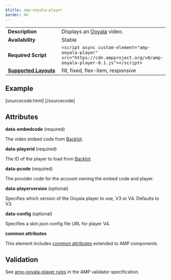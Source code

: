 ```yaml
---
$title: amp-ooyala-player
$order: 48
---
```


<!---
Copyright 2016 The AMP HTML Authors. All Rights Reserved.

Licensed under the Apache License, Version 2.0 (the "License");
you may not use this file except in compliance with the License.
You may obtain a copy of the License at

      http://www.apache.org/licenses/LICENSE-2.0

Unless required by applicable law or agreed to in writing, software
distributed under the License is distributed on an "AS-IS" BASIS,
WITHOUT WARRANTIES OR CONDITIONS OF ANY KIND, either express or implied.
See the License for the specific language governing permissions and
limitations under the License.
-->



<table>
  <tr>
    <td width="40%"><strong>Description</strong></td>
    <td>Displays an <a href="https://www.ooyala.com/">Ooyala</a> video.</td>
  </tr>
  <tr>
    <td width="40%"><strong>Availability</strong></td>
    <td>Stable</td>
  </tr>
  <tr>
    <td width="40%"><strong>Required Script</strong></td>
    <td><code>&lt;script async custom-element="amp-ooyala-player" src="https://cdn.ampproject.org/v0/amp-ooyala-player-0.1.js">&lt;/script></code></td>
  </tr>
  <tr>
    <td class="col-fourty"><strong><a href="https://www.ampproject.org/docs/guides/responsive/control_layout.html">Supported Layouts</a></strong></td>
    <td>fill, fixed, flex-item, responsive</td>
  </tr>
</table>

## Example

[sourcecode:html]
<amp-ooyala-player
    data-embedcode="Vxc2k0MDE6Y_C7J5podo3UDxlFxGaZrQ"
    data-pcode="5zb2wxOlZcNCe_HVT3a6cawW298X"
    data-playerid="6440813504804d76ba35c8c787a4b33c"
    width="640" height="360"></amp-ooyala-player>
[/sourcecode]

## Attributes

**data-embedcode** (required)

The video embed code from [Backlot](https://backlot.ooyala.com).

**data-playerid** (required)

The ID of the player to load from [Backlot](https://backlot.ooyala.com).

**data-pcode** (required)

The provider code for the account owning the embed code and player.

**data-playerversion** (optional)

Specifies which version of the Ooyala player to use, V3 or V4. Defaults to V3.

**data-config** (optional)

Specifies a skin.json config file URL for player V4.

**common attributes**

This element includes [common attributes](https://www.ampproject.org/docs/reference/common_attributes) extended to AMP components.

## Validation

See [amp-ooyala-player rules](https://github.com/ampproject/amphtml/blob/master/extensions/amp-ooyala-player/0.1/validator-amp-ooyala-player.protoascii) in the AMP validator specification.
